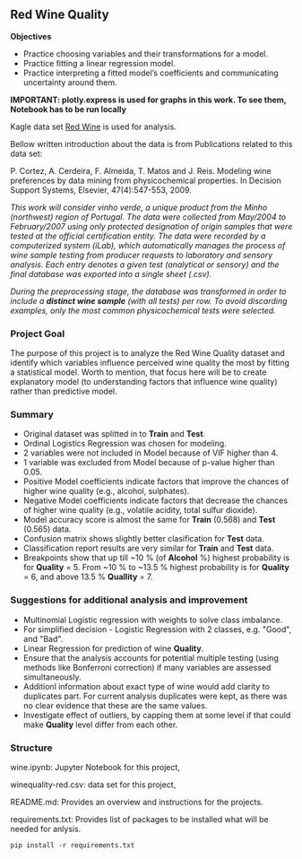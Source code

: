 ## Red Wine Quality

**Objectives**
- Practice choosing variables and their transformations for a model.
- Practice fitting a linear regression model.
- Practice interpreting a fitted model’s coefficients and communicating uncertainty around them.

**IMPORTANT: plotly.express is used for graphs in this work. To see them, Notebook has to be run locally**

Kagle data set [Red Wine](https://www.kaggle.com/datasets/uciml/red-wine-quality-cortez-et-al-2009) is used for analysis. 

Bellow written introduction about the data is from Publications related to this data set: 

P. Cortez, A. Cerdeira, F. Almeida, T. Matos and J. Reis. Modeling wine preferences by data mining from physicochemical properties. In Decision Support Systems, Elsevier, 47(4):547-553, 2009.

*This work will consider vinho verde, a unique product from the Minho (northwest) region of Portugal. The data were collected from May/2004 to February/2007 using only protected designation of origin samples that were tested at the official certification entity. The data were
recorded by a computerized system (iLab), which automatically manages the process of wine sample testing from producer requests to laboratory and sensory analysis. Each entry denotes a given test (analytical or sensory) and the final database was exported into a single sheet (.csv).*

*During the preprocessing stage, the database was transformed in order to include a **distinct wine sample** (with all tests) per row. To avoid discarding examples, only the most common physicochemical tests were selected.*

### Project Goal
The purpose of this project is to analyze the Red Wine Quality dataset and identify which variables influence perceived wine quality the most by fitting a statistical model. Worth to mention, that focus here will be to create explanatory model (to understanding factors that influence wine quality) rather than predictive model.

### Summary
- Original dataset was splitted in to **Train** and **Test**.
- Ordinal Logistics Regression was chosen for modeling.
- 2 variables were not included in Model because of VIF higher than 4.
- 1 variable was excluded from Model because of p-value higher than 0.05.
- Positive Model coefficients indicate factors that improve the chances of higher wine quality (e.g., alcohol, sulphates).
- Negative Model coefficients indicate factors that decrease the chances of higher wine quality (e.g., volatile acidity, total sulfur dioxide).
- Model accuracy score is almost the same for **Train** (0.568) and **Test** (0.565) data.
- Confusion matrix shows slightly better clasification for **Test** data.
- Classification report results are very similar for **Train** and **Test** data.
- Breakpoints show that up till ~10 % (of **Alcohol** %) highest probability is for **Quality** = 5. From ~10 % to ~13.5 % highest probability is for **Quality** = 6, and above 13.5 % **Quallity** = 7.

### Suggestions for additional analysis and improvement
- Multinomial Logistic regression with weights to solve class imbalance.
- For simplified decision - Logistic Regression with 2 classes, e.g. "Good", and "Bad".
- Linear Regression for prediction of wine **Quality**.
- Ensure that the analysis accounts for potential multiple testing (using methods like Bonferroni correction) if many variables are assessed simultaneously.
- Additionl information about exact type of wine would add clarity to duplicates part. For current analysis duplicates were kept, as there was no clear evidence that these are the same values.
- Investigate effect of outliers, by capping them at some level if that could make **Quality** level differ from each other.



### Structure
wine.ipynb: Jupyter Notebook for this project,

winequality-red.csv: data set for this project,

README.md: Provides an overview and instructions for the projects.

requirements.txt: Provides list of packages to be installed what will be needed for anlysis.

```
pip install -r requirements.txt